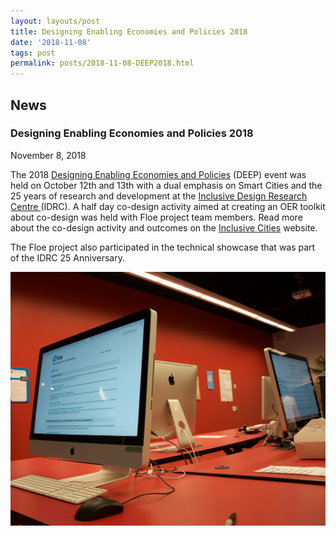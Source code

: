 ```yaml
---
layout: layouts/post
title: Designing Enabling Economies and Policies 2018
date: '2018-11-08'
tags: post
permalink: posts/2018-11-08-DEEP2018.html
---
```

<article id="content" class="floe-content floe-news-item">
                <h2> News </h2>
                <!-- BEGIN markup for news item -->
                <h3>Designing Enabling Economies and Policies 2018</h3>
                <time class="floe-date" datetime="2018-11-08">November 8, 2018</time>
                <p>
                    The 2018 <a href="https://deep.idrc.ocadu.ca/">Designing Enabling Economies and Policies</a>
                    (DEEP) event was held on October 12th and 13th with a dual emphasis on Smart Cities and the 25
                    years of research and development at the
                    <a href="https://idrc.ocadu.ca/">Inclusive Design Research Centre </a>
                    (IDRC). A half day co-design activity aimed at creating an OER toolkit about co-design was held
                    with Floe project team members. Read more about the co-design activity and outcomes on the
                    <a href="https://cities.inclusivedesign.ca/ideas/deep2018-summary-and-results/">Inclusive Cities</a> website.
                </p>
                <p>
                    The Floe project also participated in the technical showcase that was part of the IDRC 25 Anniversary.
                </p>
                <img src="images/FloeAtDeep.png" alt="Computer showing Floe Project resources"></a>
            </article>
         <!-- END markup for news item -->
